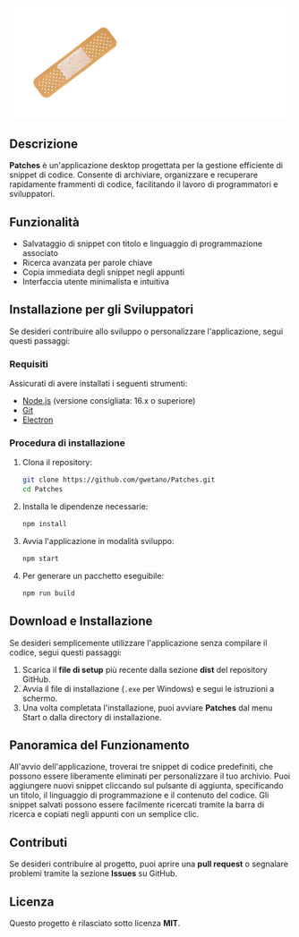 ![Patches Logo](./img/icon.png)

## Descrizione
**Patches** è un'applicazione desktop progettata per la gestione efficiente di snippet di codice. Consente di archiviare, organizzare e recuperare rapidamente frammenti di codice, facilitando il lavoro di programmatori e sviluppatori.

## Funzionalità
- Salvataggio di snippet con titolo e linguaggio di programmazione associato
- Ricerca avanzata per parole chiave
- Copia immediata degli snippet negli appunti
- Interfaccia utente minimalista e intuitiva

## Installazione per gli Sviluppatori
Se desideri contribuire allo sviluppo o personalizzare l'applicazione, segui questi passaggi:

### Requisiti
Assicurati di avere installati i seguenti strumenti:
- [Node.js](https://nodejs.org/) (versione consigliata: 16.x o superiore)
- [Git](https://git-scm.com/)
- [Electron](https://www.electronjs.org/)

### Procedura di installazione
1. Clona il repository:
   ```bash
   git clone https://github.com/gwetano/Patches.git
   cd Patches
   ```
2. Installa le dipendenze necessarie:
   ```bash
   npm install
   ```
3. Avvia l'applicazione in modalità sviluppo:
   ```bash
   npm start
   ```
4. Per generare un pacchetto eseguibile:
   ```bash
   npm run build
   ```

## Download e Installazione
Se desideri semplicemente utilizzare l'applicazione senza compilare il codice, segui questi passaggi:

1. Scarica il **file di setup** più recente dalla sezione **dist** del repository GitHub.
2. Avvia il file di installazione (`.exe` per Windows) e segui le istruzioni a schermo.
3. Una volta completata l'installazione, puoi avviare **Patches** dal menu Start o dalla directory di installazione.

## Panoramica del Funzionamento
All'avvio dell'applicazione, troverai tre snippet di codice predefiniti, che possono essere liberamente eliminati per personalizzare il tuo archivio. Puoi aggiungere nuovi snippet cliccando sul pulsante di aggiunta, specificando un titolo, il linguaggio di programmazione e il contenuto del codice. Gli snippet salvati possono essere facilmente ricercati tramite la barra di ricerca e copiati negli appunti con un semplice clic.

## Contributi
Se desideri contribuire al progetto, puoi aprire una **pull request** o segnalare problemi tramite la sezione **Issues** su GitHub.

## Licenza
Questo progetto è rilasciato sotto licenza **MIT**.

